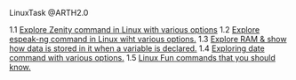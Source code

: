 LinuxTask @ARTH2.0

1.1 [Explore Zenity command in Linux with various options](https://parthsingh562k.medium.com/make-simple-graphical-shell-scripts-with-zenity-on-linux-b9cbad95257c)
1.2 [Explore espeak-ng command in Linux wiht various options.](https://parthsingh562k.medium.com/understanding-about-espeak-ng-in-linux-and-trying-different-commands-of-espeak-ng-637773c01c)
1.3 [Explore RAM & show how data is stored in it when a variable is declared.](https://parthsingh562k.medium.com/how-to-read-data-that-is-stored-in-ram-fc5d0ce00dfb)
1.4 [Exploring date command with various options.](https://parthsingh562k.medium.com/explore-date-command-and-with-options-and-try-to-use-every-option-and-create-a-simple-document-for-5a7dc44a3735)
1.5 [Linux Fun commands that you should know.](https://parthsingh562k.medium.com/funny-commands-in-linux-that-you-should-try-62d198e555e5)
